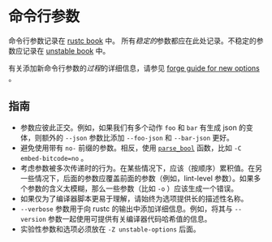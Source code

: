 # 命令行参数

命令行参数记录在 [rustc book][cli-docs] 中。 所有*稳定的*参数都应在此处记录。不稳定的参数应记录在 [unstable book] 中。

有关添加新命令行参数的*过程*的详细信息，请参见 [forge guide for new options] 。

## 指南

- 参数应彼此正交。例如，如果我们有多个动作 `foo` 和 `bar` 有生成 json 的变体，则额外的 `--json` 参数比添加 `--foo-json` 和 `--bar-json` 更好。
- 避免使用带有 `no-` 前缀的参数。相反，使用 [`parse_bool`] 函数，比如 `-C embed-bitcode=no` 。
- 考虑参数被多次传递时的行为。在某些情况下，应该（按顺序）累积值。在另一些情况下，后面的参数应覆盖前面的参数（例如，lint-level 参数）。如果多个参数的含义太模糊，那么一些参数（比如 `-o` ）应该生成一个错误。
- 如果仅为了编译器脚本更易于理解，请始终为选项提供长的描述性名称。
- `--verbose` 参数用于向 rustc 的输出中添加详细信息。例如，将其与 `--version` 参数一起使用可提供有关编译器代码哈希值的信息。
- 实验性参数和选项必须放在 `-Z unstable-options` 后面。

[cli-docs]: https://doc.rust-lang.org/rustc/command-line-arguments.html
[forge guide for new options]: https://forge.rust-lang.org/compiler/new_option.html
[unstable book]: https://doc.rust-lang.org/nightly/unstable-book/
[`parse_bool`]: https://github.com/rust-lang/rust/blob/e5335592e78354e33d798d20c04bcd677c1df62d/src/librustc_session/options.rs#L307-L313
